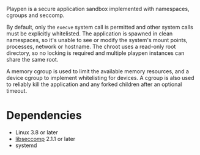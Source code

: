 Playpen is a secure application sandbox implemented with namespaces, cgroups and seccomp.

By default, only the `execve` system call is permitted and other system calls must be explicitly
whitelisted. The application is spawned in clean namespaces, so it's unable to see or modify the
system's mount points, processes, network or hostname. The chroot uses a read-only root directory,
so no locking is required and multiple playpen instances can share the same root.

A memory cgroup is used to limit the available memory resources, and a device cgroup to implement
whitelisting for devices. A cgroup is also used to reliably kill the application and any forked
children after an optional timeout.

# Dependencies

* Linux 3.8 or later
* [libseccomp](http://sourceforge.net/projects/libseccomp/) 2.1.1 or later
* systemd
